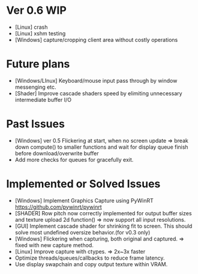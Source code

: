 # Ver 0.6 WIP
- [Linux] crash
- [Linux] xshm testing
- [Windows] capture/cropping client area without costly operations
  
# Future plans
- [Windows/LInux] Keyboard/mouse input pass through by window messenging etc.
- [Shader] Improve cascade shaders speed by elimiting unnecessary intermediate buffer I/O

# Past Issues
- [Windows] ver 0.5 Flickering at start, when no screen update => break down compute() to smaller functions and wait for display queue finish before download/overwrite buffer
- Add more checks for queues for gracefully exit.
  
# Implemented or Solved Issues
- [Windows] Implement Graphics Capture using PyWinRT https://github.com/pywinrt/pywinrt
- [SHADER] Row pitch now correctly implemented for output buffer sizes and texture upload 2d function() => now support all input resolutions.
- [GUI] Implement cascade shader for shrinking fit to screen. This should solve most undefined oversize behavior.(for v0.3 only)
- [Windows] Flickering when capturing, both original and captured.  => fixed with new capture method.
- [Linux] Improve capture with ctypes. => 2x~3x faster
- Optimize threads/queues/callbacks to reduce frame latency.
- Use display swapchain and copy output texture within VRAM.

